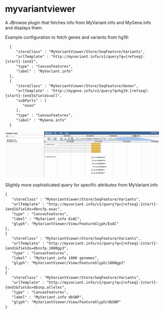 # myvariantviewer

A JBrowse plugin that fetches info from MyVariant.info and MyGene.info and displays them.

Example configuration to fetch genes and variants from hg19:

      {
         "storeClass" : "MyVariantViewer/Store/SeqFeature/Variants",
         "urlTemplate" : "http://myvariant.info/v1/query?q={refseq}:{start}-{end}",
         "type" : "CanvasFeatures",
         "label" : "MyVariant.info"
      },
      {
         "storeClass" : "MyVariantViewer/Store/SeqFeature/Genes",
         "urlTemplate" : "http://mygene.info/v2/query?q=hg19.{refseq}:{start}-{end}&fields=all",
         "subParts" : [
            "exon"
         ],
         "type" : "CanvasFeatures",
         "label" : "MyGene.info"
      }

![](img/out.png)

Slightly more sophisticated query for specific attributes from MyVariant.info


    {
       "storeClass" : "MyVariantViewer/Store/SeqFeature/Variants",
       "urlTemplate" : "http://myvariant.info/v1/query?q={refseq}:{start}-{end}&fields=dbnsfp.exac",
       "type" : "CanvasFeatures",
       "label" : "MyVariant.info ExAC",
       "glyph": "MyVariantViewer/View/FeatureGlyph/ExAC"
    },
    {
       "storeClass" : "MyVariantViewer/Store/SeqFeature/Variants",
       "urlTemplate" : "http://myvariant.info/v1/query?q={refseq}:{start}-{end}&fields=dbnsfp.1000gp3",
       "type" : "CanvasFeatures",
       "label" : "MyVariant.info 1000 genomes",
       "glyph": "MyVariantViewer/View/FeatureGlyph/1000gp3"
    },
    {
       "storeClass" : "MyVariantViewer/Store/SeqFeature/Variants",
       "urlTemplate" : "http://myvariant.info/v1/query?q={refseq}:{start}-{end}&fields=dbsnp.alleles",
       "type" : "CanvasFeatures",
       "label" : "MyVariant.info dbSNP",
       "glyph": "MyVariantViewer/View/FeatureGlyph/dbSNP"
    }
